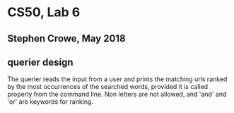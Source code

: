 # CS50, Lab 6
## Stephen Crowe, May 2018

## querier design

The querier reads the input from a user and prints the matching urls ranked by the most occurrences of the searched words, provided it is called properly from the command line. Non letters are not allowed, and 'and' and 'or' are keywords for ranking.
